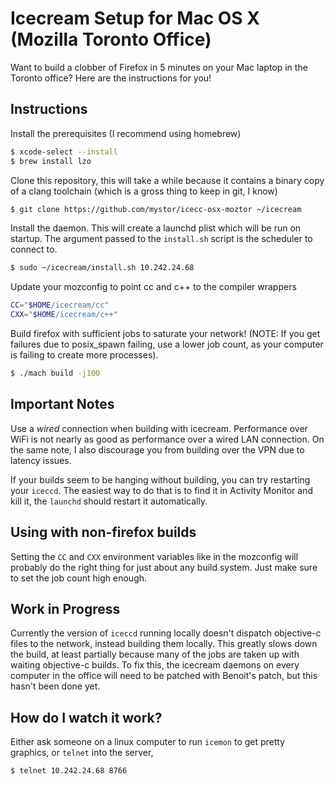 # Icecream Setup for Mac OS X (Mozilla Toronto Office)

Want to build a clobber of Firefox in 5 minutes on your Mac laptop in the
Toronto office? Here are the instructions for you!

## Instructions

Install the prerequisites (I recommend using homebrew)

```bash
$ xcode-select --install
$ brew install lzo
```

Clone this repository, this will take a while because it contains a binary copy
of a clang toolchain (which is a gross thing to keep in git, I know)

```bash
$ git clone https://github.com/mystor/icecc-osx-moztor ~/icecream
```

Install the daemon. This will create a launchd plist which will be run on startup.
The argument passed to the `install.sh` script is the scheduler to connect to.

```bash
$ sudo ~/icecream/install.sh 10.242.24.68
```

Update your mozconfig to point cc and c++ to the compiler wrappers

```bash
CC="$HOME/icecream/cc"
CXX="$HOME/icecream/c++"
```

Build firefox with sufficient jobs to saturate your network! (NOTE: If you get
failures due to posix_spawn failing, use a lower job count, as your computer is
failing to create more processes).

```bash
$ ./mach build -j100
```

## Important Notes

Use a _wired_ connection when building with icecream. Performance over WiFi is
not nearly as good as performance over a wired LAN connection. On the same note,
I also discourage you from building over the VPN due to latency issues.

If your builds seem to be hanging without building, you can try restarting your
`iceccd`. The easiest way to do that is to find it in Activity Monitor and kill 
it, the `launchd` should restart it automatically.

## Using with non-firefox builds

Setting the `CC` and `CXX` environment variables like in the mozconfig will
probably do the right thing for just about any build system. Just make sure to
set the job count high enough.

## Work in Progress

Currently the version of `iceccd` running locally doesn't dispatch objective-c
files to the network, instead building them locally. This greatly slows down the
build, at least partially because many of the jobs are taken up with waiting
objective-c builds. To fix this, the icecream daemons on every computer in the
office will need to be patched with Benoit's patch, but this hasn't been done
yet.

## How do I watch it work?

Either ask someone on a linux computer to run `icemon` to get pretty graphics,
or `telnet` into the server,

```bash
$ telnet 10.242.24.68 8766
```

